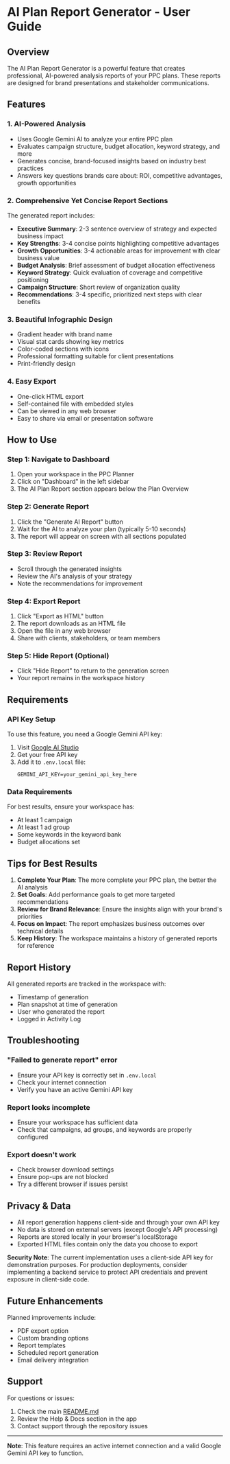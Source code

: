 # AI Plan Report Generator - User Guide

## Overview

The AI Plan Report Generator is a powerful feature that creates professional, AI-powered analysis reports of your PPC plans. These reports are designed for brand presentations and stakeholder communications.

## Features

### 1. **AI-Powered Analysis**
- Uses Google Gemini AI to analyze your entire PPC plan
- Evaluates campaign structure, budget allocation, keyword strategy, and more
- Generates concise, brand-focused insights based on industry best practices
- Answers key questions brands care about: ROI, competitive advantages, growth opportunities

### 2. **Comprehensive Yet Concise Report Sections**

The generated report includes:

- **Executive Summary**: 2-3 sentence overview of strategy and expected business impact
- **Key Strengths**: 3-4 concise points highlighting competitive advantages
- **Growth Opportunities**: 3-4 actionable areas for improvement with clear business value
- **Budget Analysis**: Brief assessment of budget allocation effectiveness
- **Keyword Strategy**: Quick evaluation of coverage and competitive positioning
- **Campaign Structure**: Short review of organization quality
- **Recommendations**: 3-4 specific, prioritized next steps with clear benefits

### 3. **Beautiful Infographic Design**

- Gradient header with brand name
- Visual stat cards showing key metrics
- Color-coded sections with icons
- Professional formatting suitable for client presentations
- Print-friendly design

### 4. **Easy Export**

- One-click HTML export
- Self-contained file with embedded styles
- Can be viewed in any web browser
- Easy to share via email or presentation software

## How to Use

### Step 1: Navigate to Dashboard
1. Open your workspace in the PPC Planner
2. Click on "Dashboard" in the left sidebar
3. The AI Plan Report section appears below the Plan Overview

### Step 2: Generate Report
1. Click the "Generate AI Report" button
2. Wait for the AI to analyze your plan (typically 5-10 seconds)
3. The report will appear on screen with all sections populated

### Step 3: Review Report
- Scroll through the generated insights
- Review the AI's analysis of your strategy
- Note the recommendations for improvement

### Step 4: Export Report
1. Click "Export as HTML" button
2. The report downloads as an HTML file
3. Open the file in any web browser
4. Share with clients, stakeholders, or team members

### Step 5: Hide Report (Optional)
- Click "Hide Report" to return to the generation screen
- Your report remains in the workspace history

## Requirements

### API Key Setup
To use this feature, you need a Google Gemini API key:

1. Visit [Google AI Studio](https://ai.google.dev/)
2. Get your free API key
3. Add it to `.env.local` file:
   ```
   GEMINI_API_KEY=your_gemini_api_key_here
   ```

### Data Requirements
For best results, ensure your workspace has:
- At least 1 campaign
- At least 1 ad group
- Some keywords in the keyword bank
- Budget allocations set

## Tips for Best Results

1. **Complete Your Plan**: The more complete your PPC plan, the better the AI analysis
2. **Set Goals**: Add performance goals to get more targeted recommendations
3. **Review for Brand Relevance**: Ensure the insights align with your brand's priorities
4. **Focus on Impact**: The report emphasizes business outcomes over technical details
5. **Keep History**: The workspace maintains a history of generated reports for reference

## Report History

All generated reports are tracked in the workspace with:
- Timestamp of generation
- Plan snapshot at time of generation
- User who generated the report
- Logged in Activity Log

## Troubleshooting

### "Failed to generate report" error
- Ensure your API key is correctly set in `.env.local`
- Check your internet connection
- Verify you have an active Gemini API key

### Report looks incomplete
- Ensure your workspace has sufficient data
- Check that campaigns, ad groups, and keywords are properly configured

### Export doesn't work
- Check browser download settings
- Ensure pop-ups are not blocked
- Try a different browser if issues persist

## Privacy & Data

- All report generation happens client-side and through your own API key
- No data is stored on external servers (except Google's API processing)
- Reports are stored locally in your browser's localStorage
- Exported HTML files contain only the data you choose to export

**Security Note**: The current implementation uses a client-side API key for demonstration purposes. For production deployments, consider implementing a backend service to protect API credentials and prevent exposure in client-side code.

## Future Enhancements

Planned improvements include:
- PDF export option
- Custom branding options
- Report templates
- Scheduled report generation
- Email delivery integration

## Support

For questions or issues:
1. Check the main [README.md](../README.md)
2. Review the Help & Docs section in the app
3. Contact support through the repository issues

---

**Note**: This feature requires an active internet connection and a valid Google Gemini API key to function.
